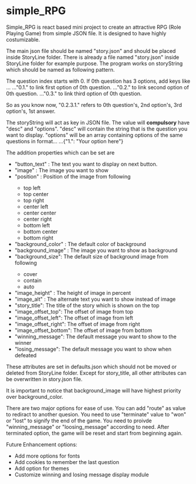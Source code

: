 # simple_RPG

Simple_RPG is react based mini project to create an attractive RPG (Role Playing Game) from simple JSON file. It is designed to have highly costumizable. 

The main json file should be named "story.json" and should be placed inside StoryLine folder. 
There is already a file named "story.json" inside StoryLine folder for example purpose.
The program works on storyString which should be named as following pattern.

The question index starts with 0. 
If 0th question has 3 options, add keys like ...
 ..."0.1." to link first option of 0th question.
 ..."0.2." to link second option of 0th question.
 ..."0.3." to link third option of 0th question.

So as you know now, "0.2.3.1." refers to 0th question's, 2nd option's, 3rd option's, 1st answer.

The storyString will act as key in JSON file. 
The value will **compulsory** have "desc" and "options".
"desc" will contain the string that is the question you want to display.
"options" will be an array containing options of the same questions in format...
 ...{"1.": "Your option here"}

The addition properties which can be set are
<ul>
<li> "button_text" : The text you want to display on next button. </li>
<li> "image" : The image you want to show </li>
<li> "position" : Position of the image from following </li>
    <ul>
        <li> top left </li>
        <li> top center </li>
        <li> top right </li>
        <li> center left </li>
        <li> center center </li>
        <li> center right </li>
        <li> bottom left </li>
        <li> bottom center </li>
        <li> bottom right </li>
    </ul>
<li> "background_color" : The default color of background </li>
<li> "background_image" : The image you want to show as background </li>
<li> "background_size": The default size of background image from following </li>
    <ul>
        <li> cover </li>
        <li> contain </li>
        <li> auto </li>
    </ul>
<li> "image_height" : The height of image in percent </li>
<li> "image_alt" : The alternate text you want to show instead of image </li>
<li> "story_title": The title of the story which is shown on the top </li>
<li> "image_offset_top": The offset of image from top </li>
<li> "image_offset_left": The offset of image from left </li>
<li> "image_offset_right": The offset of image from right </li>
<li> "image_offset_bottom": The offset of image from bottom </li>
<li> "winning_message": The default message you want to show to the winner </li>
<li> "losing_message": The default message you want to show when defeated </li>
</ul>

These attributes are set in defaults.json which should not be moved or deleted from StoryLine folder. 
Except for story_title, all other attributes can be overwritten in story.json file.

It is important to notice that background_image will have highest priority over background_color.

There are two major options for ease of use.
You can add "route" as value to rediract to another quesion.
You need to use "terminate" value to "won" or "lost" to signify the end of the game.
You need to proivde "winning_message" or "loosing_message" according to need.
After terminated option, the game will be reset and start from beginning again.

Future Enhancement options:
<ul>
    <li> Add more options for fonts </li>
    <li> Add cookies to remember the last question </li>
    <li> Add option for themes </li>
    <li> Customize winning and losing message display module </li>
</ul>